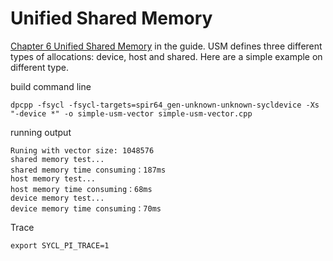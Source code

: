 # Unified Shared Memory
[Chapter 6 Unified Shared Memory](https://link.springer.com/chapter/10.1007%2F978-1-4842-5574-2_6#DOI) in the guide.  USM defines three different types of allocations: device, host and shared. Here are a simple example on different type.

build command line
```
dpcpp -fsycl -fsycl-targets=spir64_gen-unknown-unknown-sycldevice -Xs "-device *" -o simple-usm-vector simple-usm-vector.cpp
```
running output
```
Runing with vector size: 1048576
shared memory test...
shared memory time consuming：187ms
host memory test...
host memory time consuming：68ms
device memory test...
device memory time consuming：70ms
```

Trace 
```
export SYCL_PI_TRACE=1
```
